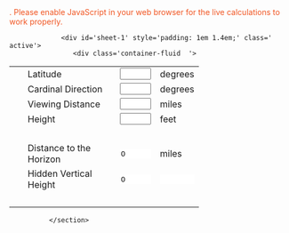 <!-- saved from url=(0013)about:internet -->
<html manifest="offline.appcache">
    <head><meta content='IE=Edge' http-equiv='X-UA-Compatible'>
    <meta http-equiv='Content-Type' content='text/html;charset=UTF-8'>
    <meta name='viewport' content='width=device-width, initial-scale=1.0'>
    <meta name='GENERATOR' content='SpreadsheetConverter  version 10.2.7618.0'>
<!-- The parts of this webpage that is defined by the original spreadsheet have the same copyright as the original spreadsheet. -->
<!-- The generic Excel-related parts of this page is Copyright (C) 2002-2019 Framtidsforum I&M AB, Sweden. -->
    <title>CurveCalc</title>
    <link rel="stylesheet" href="assets/css/default-ssc-theme.css" id="ssc-theme"/>
    <link rel="stylesheet" href="assets/css/site.css" />
    </head>
    <body onload="LoadFromQueryString();recalc_onclick('');" onunload='' browserstorage="false">
        <noscript style='color:#F15623;'>
            </a>. Please enable JavaScript in your web browser for the live calculations to work properly.
        </noscript>
        <form id='formc' name='formc' method='post' action='' target='_self'>
		    <input type='hidden' id='xl_spreadsheet' name='xl_spreadsheet' value='CurveCalc' />
            <input type='hidden' id='xl_client' name='xl_client' value='x10.2.7618.0' />
<div id="tab" class='tab-content'>

                 <div id='sheet-1' style='padding: 1em 1.4em;' class=' active'>
                    <div class='container-fluid  '>
<section class=''>
<table cellspacing='0' cellpadding='0' style='border-spacing:0;' onkeydown='javascript:navigate(event);'>
					<col width='25'/>
					<col width='166'/>
					<col width='72'/>
					<col width='62'/>
                    <tr style='height:16pt;'>
						<td class='ee100' style='height:16pt;'>&nbsp;</td>
						<td class='ee103' style='height:16pt;'>
							Latitude<span> </span>
						</td>
						<td class='ee106' style='height:16pt;'>
							<input id='XLEW_1_2_3' type='text' value='' class='ee108 form-control' style='width:100%' onchange="this.value=eedisplayFloat(eeparseFloat(this.value));recalc_onclick('XLEW_1_2_3')" name='XLEW_1_2_3' placeholder='' tabindex='1' data-sheet='1' data-row='2' data-col='3'/>
						</td>
						<td class='ee103' style='height:16pt;'>
							degrees
						</td>
                    </tr>
                    <tr style='height:16pt;'>
						<td class='ee100' style='height:16pt;'>&nbsp;</td>
						<td class='ee103' style='height:16pt;'>
							Cardinal Direction
						</td>
						<td class='ee106' style='height:16pt;'>
							<input id='XLEW_1_3_3' type='text' value='' class='ee108 form-control' style='width:100%' onchange="this.value=eedisplayFloat(eeparseFloat(this.value));recalc_onclick('XLEW_1_3_3')" name='XLEW_1_3_3' placeholder='' tabindex='2' data-sheet='1' data-row='3' data-col='3'/>
						</td>
						<td class='ee103' style='height:16pt;'>
							degrees
						</td>
                    </tr>
                    <tr style='height:16pt;'>
						<td class='ee100' style='height:16pt;'>&nbsp;</td>
						<td class='ee103' style='height:16pt;'>
							Viewing Distance
						</td>
						<td class='ee106' style='height:16pt;'>
							<input id='XLEW_1_4_3' type='text' value='' class='ee108 form-control' style='width:100%' onchange="this.value=eedisplayFloat(eeparseFloat(this.value));recalc_onclick('XLEW_1_4_3')" name='XLEW_1_4_3' placeholder='' tabindex='3' data-sheet='1' data-row='4' data-col='3'/>
						</td>
						<td class='ee103' style='height:16pt;'>
							miles
						</td>
                    </tr>
                    <tr style='height:16pt;'>
						<td class='ee100' style='height:16pt;'>&nbsp;</td>
						<td class='ee103' style='height:16pt;'>
							Height
						</td>
						<td class='ee106' style='height:16pt;'>
							<input id='XLEW_1_5_3' type='text' value='' class='ee108 form-control' style='width:100%' onchange="this.value=eedisplayFloat(eeparseFloat(this.value));recalc_onclick('XLEW_1_5_3')" name='XLEW_1_5_3' placeholder='' tabindex='4' data-sheet='1' data-row='5' data-col='3'/>
						</td>
						<td class='ee103' style='height:16pt;'>
							feet
						</td>
                    </tr>
                    <tr style='height:16pt;'>
						<td class='ee100' style='height:16pt;'>&nbsp;</td>
						<td class='ee103' style='height:16pt;' colspan = '2'>&nbsp;</td>
						<td class='ee103' style='height:16pt;'>&nbsp;</td>
                    </tr>
                    <tr style='height:16pt;'>
						<td class='ee100' style='height:16pt;'>&nbsp;</td>
						<td class='ee103' style='height:16pt;'>
							Distance to the Horizon
						</td>
						<td class='ee112' style='height:16pt;'>
						<input id='XLEW_1_20_3' type='text' readonly='readonly' value='0' class='ee112' style='overflow:hidden; border:0px solid #000000; width:100% ' name='XLEW_1_20_3' tabindex='-1' />
						</td>
						<td class='ee114' style='height:16pt;'>
							miles
						</td>
                    </tr>
                    <tr style='height:16pt;'>
						<td class='ee100' style='height:16pt;'>&nbsp;</td>
						<td class='ee103' style='height:16pt;'>
							Hidden Vertical Height
						</td>
						<td class='ee112' style='height:16pt;'>
						<input id='XLEW_1_21_3' type='text' readonly='readonly' value='0' class='ee112' style='overflow:hidden; border:0px solid #000000; width:100% ' name='XLEW_1_21_3' tabindex='-1' />
						</td>
						<td class='ee115' style='height:16pt;'>
						<input id='XLEW_1_21_4' type='text' readonly='readonly' value='' class='ee115' style='overflow:hidden; border:0px solid #000000; width:100% ' name='XLEW_1_21_4' tabindex='-1' />
						</td>
                    </tr>
                    <tr style='height:15pt;'>
						<td class='ee100' style='height:15pt;'>&nbsp;</td>
						<td class='ee103' style='height:15pt;'>&nbsp;</td>
						<td class='ee103' style='height:15pt;'>&nbsp;</td>
						<td class='ee103' style='height:15pt;'>&nbsp;</td>
                    </tr>
                </table>

              </section>
</div>
                </div>
            </div>
        </form>
    </body>
    <script type="text/javascript" src="assets/js/jquery.min.js" ></script>
    <script type="text/javascript" src="assets/js/ssc.formbinder.min.js" defer></script>
    <script type="text/javascript" src="assets/js/equalheight.min.js" defer></script>
    <script type="text/javascript" src="assets/js/ssc.formstorage.min.js" defer></script>
    <script type="text/javascript" src="assets/js/bootstrap.min.js" defer></script>
    <script type="text/javascript" src="assets/js/ssc.script.js" defer></script>
</html>
